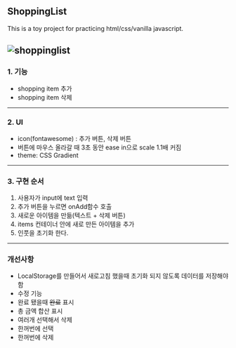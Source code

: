 ## ShoppingList
 This is a toy project for practicing html/css/vanilla javascript.
 
![shoppinglist](https://user-images.githubusercontent.com/58154661/148516628-93069e3a-b06a-43d3-a788-a8e434ac47b3.gif)
---
### 1. 기능
- shopping item 추가
- shopping item 삭제
---
### 2. UI
- icon(fontawesome) : 추가 버튼, 삭제 버튼
- 버튼에 마우스 올라갈 때 3초 동안 ease in으로 scale 1.1배 커짐
- theme: CSS Gradient
---
### 3. 구현 순서
1. 사용자가 input에 text 입력
2. 추가 버튼을 누르면 onAdd함수 호출
3. 새로운 아이템을 만듦(텍스트 + 삭제 버튼)
4. items 컨테이너 안에 새로 만든 아이템을 추가
5. 인풋을 초기화 한다.
---
### 개선사항
- LocalStorage를 만들어서 새로고침 했을때 초기화 되지 않도록 데이터를 저장해야함
- 수정 기능
- 완료 됐을때 ~~완료~~ 표시
- 총 금액 합산 표시
- 여러개 선택해서 삭제
- 한꺼번에 선택
- 한꺼번에 삭제
